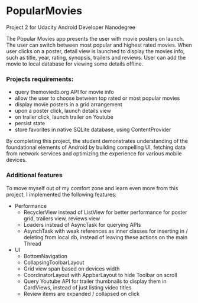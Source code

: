 # PopularMovies
Project 2 for Udacity Android Developer Nanodegree

The Popular Movies app presents the user with movie posters on launch. The user can 
switch between most popular and highest rated movies. When user clicks on a poster,
detail view is launched to display the movies info, such as title, year, rating, synopsis,
trailers and reviews. User can add the movie to local database for viewing some details
offline.

### Projects requirements:
- query themoviedb.org API for movie info
- allow the user to choose between top rated or most popular movies
- display movie posters in a grid arrangement
- upon a poster click, launch details view
- on trailer click, launch trailer on Youtube
- persist state
- store favorites in native SQLite database, using ContentProvider

By completing this project, the student demonstrates understanding of the foundational 
elements of Android by building compelling UI, fetching data from network services and
optimizing the experience for various mobile devices.



### Additional features
To move myself out of my comfort zone and learn even more from this project,
I implemented the following features:
- Performance
  - RecyclerView instead of ListView for better performance for poster grid, trailers view,
    reviews view
  - Loaders instead of AsyncTask for querying APIs
  - AsynchTask with weak references as inner classes for inserting in / deleting from local
    db, instead of leaving these actions on the main Thread
- UI
  - BottomNavigation
  - CollapsingToolbarLayout
  - Grid view span based on devices width
  - CoordinatorLayout with AppbarLayout to hide Toolbar on scroll
  - Query Youtube API for trailer thumbnails to display them in CardViews, instead of
    just listing video titles
  - Review items are expanded / collapsed on click
